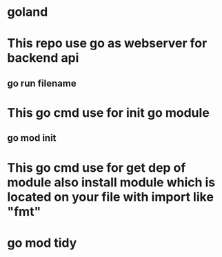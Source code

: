 # goland

# This repo use go as webserver for backend api 

## go run filename

# This go cmd use for init go module 
## go mod init

# This go cmd use for get dep of module also install module which is located on your file with import like "fmt"

# go mod tidy